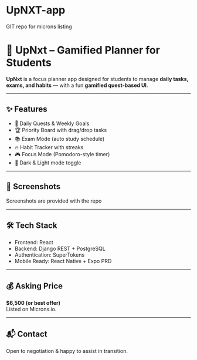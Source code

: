 # UpNXT-app
GIT repo for microns listing

# 🚀 UpNxt – Gamified Planner for Students

**UpNxt** is a focus planner app designed for students to manage **daily tasks, exams, and habits** — with a fun **gamified quest-based UI**.

---

## ✨ Features
- 🎯 Daily Quests & Weekly Goals  
- 🏆 Priority Board with drag/drop tasks  
- 📚 Exam Mode (auto study schedule)  
- 🔥 Habit Tracker with streaks  
- 🎮 Focus Mode (Pomodoro-style timer)  
- 🌙 Dark & Light mode toggle  

---

## 📸 Screenshots
Screenshots are provided with the repo

---

## 🛠 Tech Stack
- Frontend: React  
- Backend: Django REST + PostgreSQL  
- Authentication: SuperTokens  
- Mobile Ready: React Native + Expo PRD  

---

## 💰 Asking Price
**$6,500 (or best offer)**  
Listed on Microns.io.  

---

## 📬 Contact
Open to negotiation & happy to assist in transition.  
